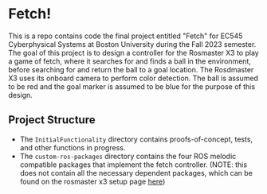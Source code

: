 # Fetch!

This is a repo contains code the final project entitled "Fetch" for EC545 Cyberphysical Systems at Boston University during the Fall 2023 semester. The goal of this project is to design a controller for the Rosmaster X3 to play a game of fetch, where it searches for and finds a ball in the environment, before searching for and return the ball to a goal location. The Rosdmaster X3 uses its onboard camera to perform color detection. The ball is assumed to be red and the goal marker is assumed to be blue for the purpose of this design. 

## Project Structure

- The `InitialFunctionality` directory contains proofs-of-concept, tests, and other functions in progress.
- The `custom-ros-packages` directory contains the four ROS melodic compatible packages that implement the fetch controller. (NOTE: this does not contain all the necessary dependent packages, which can be found on the rosmaster x3 setup page [here](http://www.yahboom.net/study/ROSMASTER-X3))

